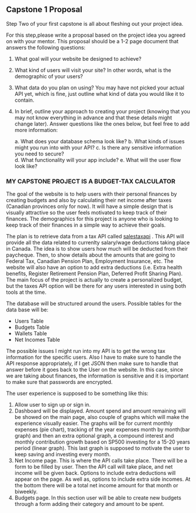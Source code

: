 ## Capstone 1 Proposal 

Step Two of your first capstone is all about fleshing out your project idea.  

For this step,please write a proposal based on the project idea you agreed on with your mentor. This
proposal should be a 1-2 page document that answers the following questions:  

1. What goal will your website be designed to achieve?  

2. What kind of users will visit your site? In other words, what is the demographic of
your users?  

3. What data do you plan on using? You may have not picked your actual API yet, which is fine, just outline what kind of data you would like it to contain.  

4. In brief, outline your approach to creating your project (knowing that you may not know everything in advance and that these details might change later). Answer questions like the ones below, but feel free to add more information:
   
   a. What does your database schema look like?
   b. What kinds of issues might you run into with your API?
   c. Is there any sensitive information you need to secure?  
   d. What functionality will your app include?
   e. What will the user flow look like?  

### MY CAPSTONE PROJECT IS A BUDGET-TAX CALCULATOR

The goal of the website is to help users with their personal finances by creating budgets and also by calculating their net income after taxes (Canadian provinces only for now). It will have a simple design that is visually attractive so the user feels motivated to keep track of their finances. The demographics for this project is anyone who is looking to keep track of their finances in a simple way to achieve their goals. 

The plan is to retrieve data from a tax API called [salestaxapi](https://salestaxapi.ca) . This API will provide all the data related to currenlty salary/wage deductions taking place in Canada. The idea is to show users how much will be deducted from their paycheque. Then, to show details about the amounts that are going to Federal Tax, Canadian Pension Plan, Employment Insurance, etc. The website will also have an option to add extra deductions (i.e. Extra health benefits,  Register Retirement Pension Plan, Deferred Profit Sharing Plan). The main focus of the project is actually to create a personalized budget, but the taxes API option will be there for any users interested in using both tools at the time. 

The database will be structured around the users. Possible tables for the data base will be:  

 * Users Table
 * Budgets Table
 * Wallets Table
 * Net Incomes Table  

The possible issues I might run into my API is to get the wrong tax information for the specific users. Also I have to make sure to handle the API response appropriately, if I get JSON then make sure to handle that answer before it goes back to the User on the website.
In this case, since we are taking about finances, the information is sensitive and it is important to make sure that passwords are encrypted.

The user experience is supposed to be something like this: 
1. Allow user to sign up or sign in.
2. Dashboard will be displayed. Amount spend and amount remaining will be showed on the main page, also couple of graphs which will make the experience visually easier. The graphs will be for current monthly expenses (pie chart), tracking of the year expenses month by month(bar graph) and then an extra optional graph, a compound interest and monthly contribution growth based on SP500 investing for a 15-20 years period (linear graph). This last graph is supposed to motivate the user to keep saving and investing every month.
3. Net Income page. This is where the API calls take place. There will be a form to be filled by user. Then the API call will take place, and net income will be given back. Options to include extra deductions will appear on the page. As well as, options to include extra side incomes. At the bottom there will be a total net income amount for that month or biweekly.
4. Budgets page. In this section user will be able to create new budgets through a form adding their category and amount to be spent.
 



